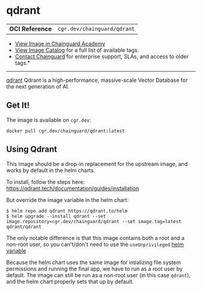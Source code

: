 <!--monopod:start-->
# qdrant
| | |
| - | - |
| **OCI Reference** | `cgr.dev/chainguard/qdrant` |


* [View Image in Chainguard Academy](https://edu.chainguard.dev/chainguard/chainguard-images/reference/qdrant/overview/)
* [View Image Catalog](https://console.enforce.dev/images/catalog) for a full list of available tags.
* [Contact Chainguard](https://www.chainguard.dev/chainguard-images) for enterprise support, SLAs, and access to older tags.*

---
<!--monopod:end-->

<!--overview:start-->
[qdrant](https://github.com/qdrant/qdrant) Qdrant is a high-performance, massive-scale Vector Database for the next generation of AI.
<!--overview:end-->

<!--getting:start-->
## Get It!
The image is available on `cgr.dev`:

```
docker pull cgr.dev/chainguard/qdrant:latest
```
<!--getting:end-->

<!--body:start-->
## Using Qdrant

This image should be a drop-in replacement for the upstream image, and works by default in the helm charts.

To install, follow the steps here: https://qdrant.tech/documentation/guides/installation

But override the image variable in the helm chart:

```shell
$ helm repo add qdrant https://qdrant.to/helm
$ helm upgrade --install qdrant --set image.repository=cgr.dev/chainguard/qdrant --set image.tag=latest qdrant/qdrant
```

The only notable difference is that this image contains both a root and a non-root user, so you can't/don't need to use the `useUnprivileged` [helm variable](https://github.com/qdrant/qdrant-helm/blob/2ddefd61ccd9da092739eaf13f9a76b8b3cfd55e/charts/qdrant/values.yaml#L7C7-L7C7)

Because the helm chart uses the same image for intializing file system permissions and running the final app, we have to run as a root user by default.
The image can still be run as a non-root user (in this case `qdrant`), and the helm chart properly sets that up by default.
<!--body:end-->

